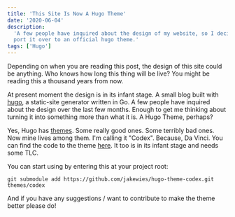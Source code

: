 ```yaml
---
title: 'This Site Is Now A Hugo Theme'
date: '2020-06-04'
description:
  'A few people have inquired about the design of my website, so I decided to
  port it over to an official hugo theme.'
tags: ['Hugo']
---
```


Depending on when you are reading this post, the design of this site could be
anything. Who knows how long this thing will be live? You might be reading this
a thousand years from now.

At present moment the design is in its infant stage. A small blog built with
[hugo](https://gohugo.io/), a static-site generator written in Go. A few people
have inquired about the design over the last few months. Enough to get me
thinking about turning it into something more than what it is. A Hugo Theme,
perhaps?

Yes, Hugo has [themes](https://themes.gohugo.io/). Some really good ones. Some
terribly bad ones. Now mine lives among them. I'm calling it "Codex". Because,
Da Vinci. You can find the code to the theme
[here](https://github.com/jakewies/hugo-theme-codex). It too is in its infant
stage and needs some TLC.

You can start using by entering this at your project root:

```
git submodule add https://github.com/jakewies/hugo-theme-codex.git themes/codex
```

And if you have any suggestions / want to contribute to make the theme better
please do!
